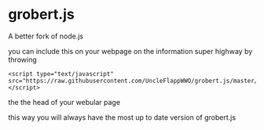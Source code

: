 # grobert.js
A better fork of node.js

you can include this on your webpage on the information super highway by throwing
```
<script type="text/javascript" src="https://raw.githubusercontent.com/UncleFlappWWO/grobert.js/master/grobert.js"></script>
```
the the head of your webular page

this way you will always have the most up to date version of grobert.js
